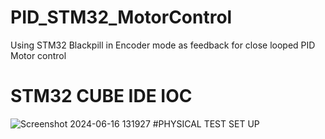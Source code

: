 # PID_STM32_MotorControl
Using STM32 Blackpill in Encoder mode as feedback for close looped PID Motor control

# STM32 CUBE IDE IOC
![Screenshot 2024-06-16 131927](https://github.com/Stevemwa/PID_STM32_MotorControl/assets/62056954/3df6f652-6c30-4bfd-b0d0-2876d402b2da)
#PHYSICAL TEST SET UP

